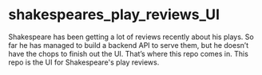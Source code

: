 # shakespeares_play_reviews_UI

Shakespeare has been getting a lot of reviews recently about his plays. So far he has managed to build a backend API to serve them, but he doesn’t have the chops to finish out the UI. That’s where this repo comes in.  This repo is the UI for Shakespeare's play reviews.
